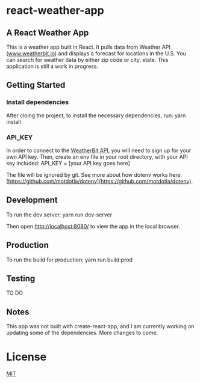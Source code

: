 # react-weather-app
## A React Weather App

This is a weather app built in React. It pulls data from Weather API (www.weatherbit.io) and displays a forecast for locations in the U.S. You can search for weather data by either zip code or city, state. This application is still a work in progress.

## Getting Started
### Install dependencies
After cloing the project, to install the necessary dependencies, run:
    yarn install

### API_KEY
In order to connect to the [WeatherBit API](www.weatherbit.io), you will need to sign up for your own API key. Then, create an env file in your root directory, with your API key included:
    API_KEY = [your API key goes here]

The file will be ignored by git. See more about how dotenv works here: [https://github.com/motdotla/dotenv](https://github.com/motdotla/dotenv).


## Development
To run the dev server:
    yarn run dev-server

Then open [http://localhost:8080/](http://localhost:8080/) to view the app in the local browser.

## Production
To run the build for production:
    yarn run build:prod


## Testing
TO DO

## Notes
This app was not built with create-react-app, and I am currently working on updating some of the dependencies. More changes to come.

# License
[MIT](https://choosealicense.com/licenses/mit/)
